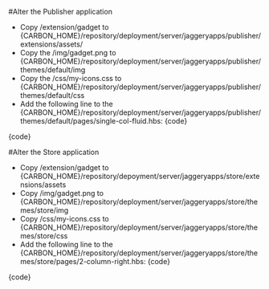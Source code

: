 
#Alter the Publisher application
- Copy /extension/gadget to {CARBON_HOME}/repository/deployment/server/jaggeryapps/publisher/extensions/assets/
- Copy the /img/gadget.png to {CARBON_HOME}/repository/deployment/server/jaggeryapps/publisher/themes/default/img
- Copy the /css/my-icons.css to {CARBON_HOME}/repository/deployment/server/jaggeryapps/publisher/themes/default/css
- Add the following line to the {CARBON_HOME}/repository/deployment/server/jaggeryapps/publisher/themes/default/pages/single-col-fluid.hbs:
{code}
    <!-- Custom icons -->
    <link href="{{url "/themes/store/css/my-icons.css"}}" rel="stylesheet">
{code}

#Alter the Store application
- Copy /extension/gadget to {CARBON_HOME}/repository/depoyment/server/jaggeryapps/store/extensions/assets
- Copy /img/gadget.png to {CARBON_HOME}/repository/deployment/server/jaggeryapps/store/themes/store/img
- Copy /css/my-icons.css to {CARBON_HOME}/repository/deployment/server/jaggeryapps/store/themes/store/css
- Add the following line to the {CARBON_HOME}/repository/deployment/server/jaggeryapps/store/themes/store/pages/2-column-right.hbs:
{code}
     <!-- Custom icons -->
    <link href="{{url "/themes/store/css/my-icons.css"}}" rel="stylesheet">
{code}
